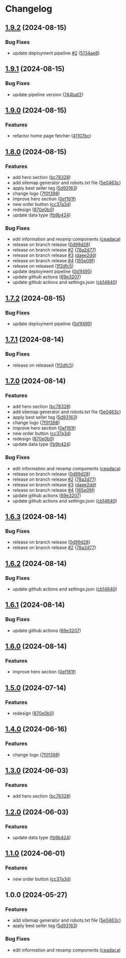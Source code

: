 # Changelog

## [1.9.2](https://github.com/anwam/ryuucafe-com/compare/v1.9.1...v1.9.2) (2024-08-15)


### Bug Fixes

* update deployment pipeline [#2](https://github.com/anwam/ryuucafe-com/issues/2) ([5134ae8](https://github.com/anwam/ryuucafe-com/commit/5134ae83cde7ff3de9f4ffb52a14e82ffa339fc8))

## [1.9.1](https://github.com/anwam/ryuucafe-com/compare/v1.9.0...v1.9.1) (2024-08-15)


### Bug Fixes

* update pipeline version ([744baf2](https://github.com/anwam/ryuucafe-com/commit/744baf25edf6858c1aa85cc6d56608849dee13de))

## [1.9.0](https://github.com/anwam/ryuucafe-com/compare/v1.8.0...v1.9.0) (2024-08-15)


### Features

* refactor home page fetcher ([41107bc](https://github.com/anwam/ryuucafe-com/commit/41107bc1fe853ffa25b858142d8f8e360d340b9b))

## [1.8.0](https://github.com/anwam/ryuucafe-com/compare/v1.7.2...v1.8.0) (2024-08-15)


### Features

* add hero section ([bc78328](https://github.com/anwam/ryuucafe-com/commit/bc78328cd21d55cab9085fd5f464a76eb5ce104c))
* add sitemap generator and robots.txt file ([5e0463c](https://github.com/anwam/ryuucafe-com/commit/5e0463c066fe34150d015a3b2cc2c4d71e7cdb00))
* apply best seller tag ([5d93163](https://github.com/anwam/ryuucafe-com/commit/5d931636acdf9b3e876406caa498ad7343f6623d))
* change logo ([7f0f398](https://github.com/anwam/ryuucafe-com/commit/7f0f398578bdf376ede1dc1e334510ec6a3b396c))
* improve hero section ([0ef161f](https://github.com/anwam/ryuucafe-com/commit/0ef161fffd3c73e5dbd326e86aebbdd1e394dc49))
* new order button ([cc37a3d](https://github.com/anwam/ryuucafe-com/commit/cc37a3d02f4cb5b0bfef6f7c01c901a24070a40f))
* redesign ([870e0b0](https://github.com/anwam/ryuucafe-com/commit/870e0b0e8b81dc8a49be816e038fe82464f946f1))
* update data type ([fb9b424](https://github.com/anwam/ryuucafe-com/commit/fb9b4243b7bc3c5758f5f2985254e1bc143883c6))


### Bug Fixes

* edit information and revamp components ([ceadaca](https://github.com/anwam/ryuucafe-com/commit/ceadaca021b44d4230888ce3aba3b5c904bf07b6))
* release on branch release ([0d99d28](https://github.com/anwam/ryuucafe-com/commit/0d99d28e7fa0c4f9a743b909ecb9314d9956c2ef))
* release on branch release [#2](https://github.com/anwam/ryuucafe-com/issues/2) ([78a2d77](https://github.com/anwam/ryuucafe-com/commit/78a2d77593c7fe19cb7f974ce57ca4e14237e30b))
* release on branch release [#3](https://github.com/anwam/ryuucafe-com/issues/3) ([daee2dd](https://github.com/anwam/ryuucafe-com/commit/daee2dd4fde59ff4c6254be7c47dacf8f6d0374e))
* release on branch release [#4](https://github.com/anwam/ryuucafe-com/issues/4) ([165e09f](https://github.com/anwam/ryuucafe-com/commit/165e09f313b76265d8202fae1a7b30d3208f3e45))
* release on released ([1f2dfc5](https://github.com/anwam/ryuucafe-com/commit/1f2dfc584d1d98e2fff886e93137b449f0fc0610))
* update deployment pipeline ([0d1f495](https://github.com/anwam/ryuucafe-com/commit/0d1f4959ea4737d04135b65b1cfce6899d63b0a4))
* update github actions ([69e3207](https://github.com/anwam/ryuucafe-com/commit/69e32076349637456b33bd2306d5cacb41cfe9d9))
* update github actions and settings.json ([cb14840](https://github.com/anwam/ryuucafe-com/commit/cb148406f407b7f883362a30946f650cbf31c00f))

## [1.7.2](https://github.com/anwam/ryuucafe-com/compare/v1.7.1...v1.7.2) (2024-08-15)


### Bug Fixes

* update deployment pipeline ([0d1f495](https://github.com/anwam/ryuucafe-com/commit/0d1f4959ea4737d04135b65b1cfce6899d63b0a4))

## [1.7.1](https://github.com/anwam/ryuucafe-com/compare/v1.7.0...v1.7.1) (2024-08-14)


### Bug Fixes

* release on released ([1f2dfc5](https://github.com/anwam/ryuucafe-com/commit/1f2dfc584d1d98e2fff886e93137b449f0fc0610))

## [1.7.0](https://github.com/anwam/ryuucafe-com/compare/v1.6.3...v1.7.0) (2024-08-14)


### Features

* add hero section ([bc78328](https://github.com/anwam/ryuucafe-com/commit/bc78328cd21d55cab9085fd5f464a76eb5ce104c))
* add sitemap generator and robots.txt file ([5e0463c](https://github.com/anwam/ryuucafe-com/commit/5e0463c066fe34150d015a3b2cc2c4d71e7cdb00))
* apply best seller tag ([5d93163](https://github.com/anwam/ryuucafe-com/commit/5d931636acdf9b3e876406caa498ad7343f6623d))
* change logo ([7f0f398](https://github.com/anwam/ryuucafe-com/commit/7f0f398578bdf376ede1dc1e334510ec6a3b396c))
* improve hero section ([0ef161f](https://github.com/anwam/ryuucafe-com/commit/0ef161fffd3c73e5dbd326e86aebbdd1e394dc49))
* new order button ([cc37a3d](https://github.com/anwam/ryuucafe-com/commit/cc37a3d02f4cb5b0bfef6f7c01c901a24070a40f))
* redesign ([870e0b0](https://github.com/anwam/ryuucafe-com/commit/870e0b0e8b81dc8a49be816e038fe82464f946f1))
* update data type ([fb9b424](https://github.com/anwam/ryuucafe-com/commit/fb9b4243b7bc3c5758f5f2985254e1bc143883c6))


### Bug Fixes

* edit information and revamp components ([ceadaca](https://github.com/anwam/ryuucafe-com/commit/ceadaca021b44d4230888ce3aba3b5c904bf07b6))
* release on branch release ([0d99d28](https://github.com/anwam/ryuucafe-com/commit/0d99d28e7fa0c4f9a743b909ecb9314d9956c2ef))
* release on branch release [#2](https://github.com/anwam/ryuucafe-com/issues/2) ([78a2d77](https://github.com/anwam/ryuucafe-com/commit/78a2d77593c7fe19cb7f974ce57ca4e14237e30b))
* release on branch release [#3](https://github.com/anwam/ryuucafe-com/issues/3) ([daee2dd](https://github.com/anwam/ryuucafe-com/commit/daee2dd4fde59ff4c6254be7c47dacf8f6d0374e))
* release on branch release [#4](https://github.com/anwam/ryuucafe-com/issues/4) ([165e09f](https://github.com/anwam/ryuucafe-com/commit/165e09f313b76265d8202fae1a7b30d3208f3e45))
* update github actions ([69e3207](https://github.com/anwam/ryuucafe-com/commit/69e32076349637456b33bd2306d5cacb41cfe9d9))
* update github actions and settings.json ([cb14840](https://github.com/anwam/ryuucafe-com/commit/cb148406f407b7f883362a30946f650cbf31c00f))

## [1.6.3](https://github.com/anwam/ryuucafe-com/compare/v1.6.2...v1.6.3) (2024-08-14)


### Bug Fixes

* release on branch release ([0d99d28](https://github.com/anwam/ryuucafe-com/commit/0d99d28e7fa0c4f9a743b909ecb9314d9956c2ef))
* release on branch release [#2](https://github.com/anwam/ryuucafe-com/issues/2) ([78a2d77](https://github.com/anwam/ryuucafe-com/commit/78a2d77593c7fe19cb7f974ce57ca4e14237e30b))

## [1.6.2](https://github.com/anwam/ryuucafe-com/compare/v1.6.1...v1.6.2) (2024-08-14)


### Bug Fixes

* update github actions and settings.json ([cb14840](https://github.com/anwam/ryuucafe-com/commit/cb148406f407b7f883362a30946f650cbf31c00f))

## [1.6.1](https://github.com/anwam/ryuucafe-com/compare/v1.6.0...v1.6.1) (2024-08-14)


### Bug Fixes

* update github actions ([69e3207](https://github.com/anwam/ryuucafe-com/commit/69e32076349637456b33bd2306d5cacb41cfe9d9))

## [1.6.0](https://github.com/anwam/ryuucafe-com/compare/v1.5.0...v1.6.0) (2024-08-14)


### Features

* improve hero section ([0ef161f](https://github.com/anwam/ryuucafe-com/commit/0ef161fffd3c73e5dbd326e86aebbdd1e394dc49))

## [1.5.0](https://github.com/anwam/ryuucafe-com/compare/v1.4.0...v1.5.0) (2024-07-14)


### Features

* redesign ([870e0b0](https://github.com/anwam/ryuucafe-com/commit/870e0b0e8b81dc8a49be816e038fe82464f946f1))

## [1.4.0](https://github.com/anwam/ryuucafe-com/compare/v1.3.0...v1.4.0) (2024-06-16)


### Features

* change logo ([7f0f398](https://github.com/anwam/ryuucafe-com/commit/7f0f398578bdf376ede1dc1e334510ec6a3b396c))

## [1.3.0](https://github.com/anwam/ryuucafe-com/compare/v1.2.0...v1.3.0) (2024-06-03)


### Features

* add hero section ([bc78328](https://github.com/anwam/ryuucafe-com/commit/bc78328cd21d55cab9085fd5f464a76eb5ce104c))

## [1.2.0](https://github.com/anwam/ryuucafe-com/compare/v1.1.0...v1.2.0) (2024-06-03)


### Features

* update data type ([fb9b424](https://github.com/anwam/ryuucafe-com/commit/fb9b4243b7bc3c5758f5f2985254e1bc143883c6))

## [1.1.0](https://github.com/anwam/ryuucafe-com/compare/v1.0.0...v1.1.0) (2024-06-01)


### Features

* new order button ([cc37a3d](https://github.com/anwam/ryuucafe-com/commit/cc37a3d02f4cb5b0bfef6f7c01c901a24070a40f))

## 1.0.0 (2024-05-27)


### Features

* add sitemap generator and robots.txt file ([5e0463c](https://github.com/anwam/ryuucafe-com/commit/5e0463c066fe34150d015a3b2cc2c4d71e7cdb00))
* apply best seller tag ([5d93163](https://github.com/anwam/ryuucafe-com/commit/5d931636acdf9b3e876406caa498ad7343f6623d))


### Bug Fixes

* edit information and revamp components ([ceadaca](https://github.com/anwam/ryuucafe-com/commit/ceadaca021b44d4230888ce3aba3b5c904bf07b6))
